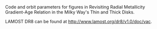 Code and orbit parameters for figures in Revisiting Radial Metallicity Gradient-Age Relation in the Milky Way's Thin and Thick Disks.

LAMOST DR8 can be found at http://www.lamost.org/dr8/v1.0/doc/vac.
